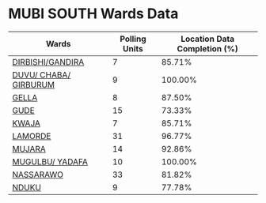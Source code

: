 
# MUBI SOUTH Wards Data

| Wards | Polling Units | Location Data Completion (%) |
| ---- | ----- | ------- |
| [DIRBISHI/GANDIRA](./wards/338-dirbishi/gandira) | 7 | 85.71% |
| [DUVU/ CHABA/ GIRBURUM](./wards/339-duvu/-chaba/-girburum) | 9 | 100.00% |
| [GELLA](./wards/340-gella) | 8 | 87.50% |
| [GUDE](./wards/341-gude) | 15 | 73.33% |
| [KWAJA](./wards/342-kwaja) | 7 | 85.71% |
| [LAMORDE](./wards/343-lamorde) | 31 | 96.77% |
| [MUJARA](./wards/344-mujara) | 14 | 92.86% |
| [MUGULBU/ YADAFA](./wards/345-mugulbu/-yadafa) | 10 | 100.00% |
| [NASSARAWO](./wards/346-nassarawo) | 33 | 81.82% |
| [NDUKU](./wards/347-nduku) | 9 | 77.78% |




